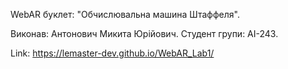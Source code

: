 WebAR буклет: "Обчислювальна машина Штаффеля". 

Виконав: Антонович Микита Юрійович. 
Студент групи: АІ-243. 

Link: https://lemaster-dev.github.io/WebAR_Lab1/ 
